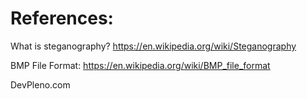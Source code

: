# References:
What is steganography? 
https://en.wikipedia.org/wiki/Steganography

BMP File Format: https://en.wikipedia.org/wiki/BMP_file_format

DevPleno.com